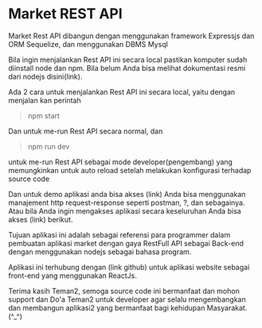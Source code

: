 # Market REST API

Market Rest API dibangun dengan menggunakan framework Expressjs dan ORM Sequelize, dan menggunakan DBMS Mysql

Bila ingin menjalankan Rest API ini secara local pastikan komputer sudah diinstall node dan npm. Bila belum Anda bisa melihat dokumentasi resmi dari nodejs disini(link).

Ada 2 cara untuk menjalankan Rest API ini secara local, yaitu dengan menjalan kan perintah

> npm start

Dan untuk me-run Rest API secara normal, dan

> npm run dev

untuk me-run Rest API sebagai mode developer(pengembang) yang memungkinkan untuk auto reload setelah melakukan konfigurasi terhadap source code

Dan untuk demo aplikasi anda bisa akses (link) Anda bisa menggunakan manajement http request-response seperti postman, ?, dan sebagainya. Atau bila Anda ingin mengakses aplikasi secara keseluruhan Anda bisa akses (link) berikut.

Tujuan aplikasi ini adalah sebagai referensi para programmer dalam pembuatan aplikasi market dengan gaya RestFull API sebagai Back-end dengan menggunakan nodejs sebagai bahasa program.

Aplikasi ini terhubung dengan (link github) untuk aplikasi website sebagai front-end yang menggunakan ReactJs.

Terima kasih Teman2, semoga source code ini bermanfaat dan mohon support dan Do'a Teman2 untuk developer agar selalu mengembangkan dan membangun aplikasi2 yang bermanfaat bagi kehidupan Masyarakat.
(^\_^)
